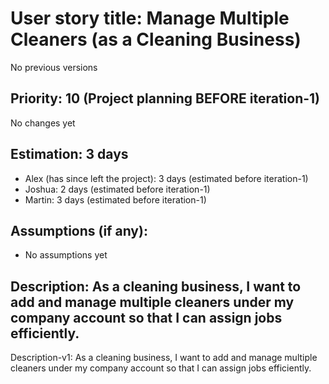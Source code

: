 # User story title: Manage Multiple Cleaners (as a Cleaning Business)
No previous versions

## Priority: 10 (Project planning BEFORE iteration-1)
No changes yet

## Estimation: 3 days
* Alex (has since left the project): 3 days (estimated before iteration-1)
* Joshua: 2 days (estimated before iteration-1)
* Martin: 3 days (estimated before iteration-1)

## Assumptions (if any):
* No assumptions yet

## Description: As a cleaning business, I want to add and manage multiple cleaners under my company account so that I can assign jobs efficiently. 
Description-v1: As a cleaning business, I want to add and manage multiple cleaners under my company account so that I can assign jobs efficiently. 